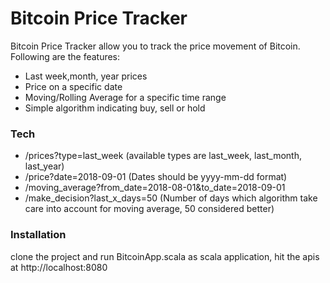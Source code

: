 # Bitcoin Price Tracker

Bitcoin Price Tracker allow you to track the price movement of Bitcoin. Following are the features:
  - Last week,month, year prices
  - Price on a specific date
  - Moving/Rolling Average for a specific time range
  - Simple algorithm indicating buy, sell or hold
  
### Tech
  - /prices?type=last_week
        (available types are last_week, last_month, last_year)
  - /price?date=2018-09-01
        (Dates should be yyyy-mm-dd format)
  - /moving_average?from_date=2018-08-01&to_date=2018-09-01
  - /make_decision?last_x_days=50
        (Number of days which algorithm take care into account for moving average, 50 considered better)
  
### Installation
clone the project and run BitcoinApp.scala as scala application, hit the apis at http://localhost:8080